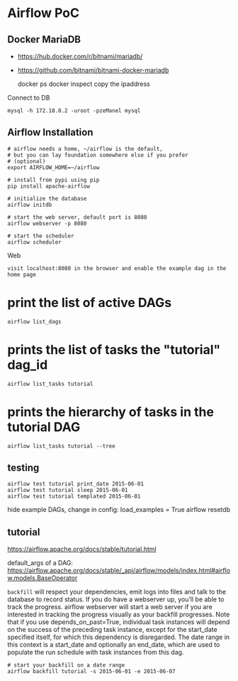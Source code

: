 # Airflow PoC

## Docker MariaDB

* https://hub.docker.com/r/bitnami/mariadb/
* https://github.com/bitnami/bitnami-docker-mariadb

    docker ps
    docker inspect <container-id>
    copy the ipaddress

Connect to DB

    mysql -h 172.18.0.2 -uroot -pzeManel mysql

## Airflow Installation

    # airflow needs a home, ~/airflow is the default,
    # but you can lay foundation somewhere else if you prefer
    # (optional)
    export AIRFLOW_HOME=~/airflow

    # install from pypi using pip
    pip install apache-airflow

    # initialize the database
    airflow initdb

    # start the web server, default port is 8080
    airflow webserver -p 8080

    # start the scheduler
    airflow scheduler

Web

    visit localhost:8080 in the browser and enable the example dag in the home page


# print the list of active DAGs

    airflow list_dags

# prints the list of tasks the "tutorial" dag_id

    airflow list_tasks tutorial

# prints the hierarchy of tasks in the tutorial DAG

    airflow list_tasks tutorial --tree


## testing

    airflow test tutorial print_date 2015-06-01
    airflow test tutorial sleep 2015-06-01
    airflow test tutorial templated 2015-06-01


hide example DAGs, change in config:
    load_examples = True
    airflow resetdb


## tutorial
https://airflow.apache.org/docs/stable/tutorial.html

default_args of a DAG:
    https://airflow.apache.org/docs/stable/_api/airflow/models/index.html#airflow.models.BaseOperator


`backfill` will respect your dependencies, emit logs into files and talk to the database to record status. If you do have a webserver up, you’ll be able to track the progress. airflow webserver will start a web server if you are interested in tracking the progress visually as your backfill progresses.
Note that if you use depends_on_past=True, individual task instances will depend on the success of the preceding task instance, except for the start_date specified itself, for which this dependency is disregarded.
The date range in this context is a start_date and optionally an end_date, which are used to populate the run schedule with task instances from this dag.

    # start your backfill on a date range
    airflow backfill tutorial -s 2015-06-01 -e 2015-06-07
